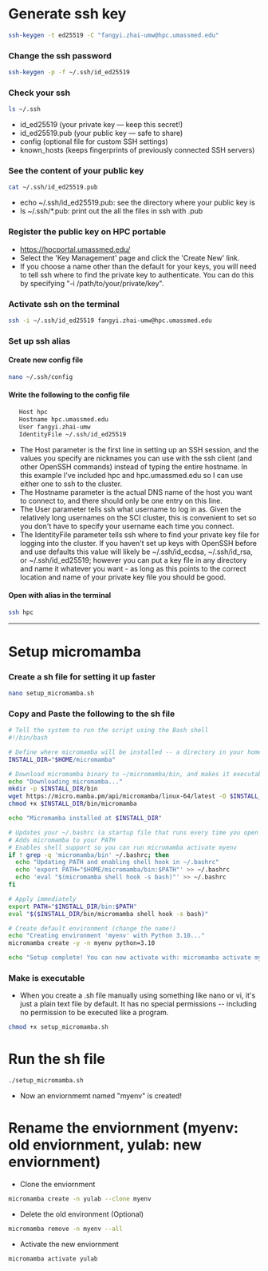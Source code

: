 # Generate ssh key
```bash 
ssh-keygen -t ed25519 -C "fangyi.zhai-umw@hpc.umassmed.edu"
```

### Change the ssh password
```bash 
ssh-keygen -p -f ~/.ssh/id_ed25519
```

### Check your ssh
```bash 
ls ~/.ssh
```
- id_ed25519 (your private key — keep this secret!)
- id_ed25519.pub (your public key — safe to share)
- config (optional file for custom SSH settings)
- known_hosts (keeps fingerprints of previously connected SSH servers)

### See the content of your public key
```bash 
cat ~/.ssh/id_ed25519.pub
```
- echo ~/.ssh/id_ed25519.pub: see the directory where your public key is
- ls ~/.ssh/*.pub: print out the all the files in ssh with .pub
  
### Register the public key on HPC portable
- https://hpcportal.umassmed.edu/
- Select the 'Key Management' page and click the 'Create New' link.
- If you choose a name other than the default for your keys, you will need to tell ssh where to find the private key to authenticate. You can do this by specifying "-i /path/to/your/private/key".

### Activate ssh on the terminal 
``` bash
ssh -i ~/.ssh/id_ed25519 fangyi.zhai-umw@hpc.umassmed.edu
```

### Set up ssh alias
#### Create new config file
```bash
nano ~/.ssh/config
```
#### Write the following to the config file
``` bash
   Host hpc
   Hostname hpc.umassmed.edu
   User fangyi.zhai-umw
   IdentityFile ~/.ssh/id_ed25519
```
- The Host parameter is the first line in setting up an SSH session, and the values you specify are nicknames you can use with the ssh client (and other OpenSSH commands) instead of typing the entire hostname. In this example I've included hpc and hpc.umassmed.edu so I can use either one to ssh to the cluster.
- The Hostname parameter is the actual DNS name of the host you want to connect to, and there should only be one entry on this line.
- The User parameter tells ssh what username to log in as. Given the relatively long usernames on the SCI cluster, this is convenient to set so you don't have to specify your username each time you connect.
- The IdentityFile parameter tells ssh where to find your private key file for logging into the cluster. If you haven't set up keys with OpenSSH before and use defaults this value will likely be ~/.ssh/id_ecdsa, ~/.ssh/id_rsa, or ~/.ssh/id_ed25519; however you can put a key file in any directory and name it whatever you want - as long as this points to the correct location and name of your private key file you should be good.
#### Open with alias in the terminal
``` bash
ssh hpc
```
---
# Setup micromamba
### Create a sh file for setting it up faster
``` bash
nano setup_micromamba.sh
```
### Copy and Paste the following to the sh file
``` bash
# Tell the system to run the script using the Bash shell
#!/bin/bash

# Define where micromamba will be installed -- a directory in your home folder
INSTALL_DIR="$HOME/micromamba"

# Download micromamba binary to ~/micromamba/bin, and makes it executable
echo "Downloading micromamba..."
mkdir -p $INSTALL_DIR/bin
wget https://micro.mamba.pm/api/micromamba/linux-64/latest -O $INSTALL_DIR/bin/micromamba
chmod +x $INSTALL_DIR/bin/micromamba

echo "Micromamba installed at $INSTALL_DIR"

# Updates your ~/.bashrc (a startup file that runs every time you open a new shell) only if is hasn't already been updated
# Adds micromamba to your PATH
# Enables shell support so you can run micromamba activate myenv
if ! grep -q 'micromamba/bin' ~/.bashrc; then
  echo "Updating PATH and enabling shell hook in ~/.bashrc"
  echo 'export PATH="$HOME/micromamba/bin:$PATH"' >> ~/.bashrc
  echo 'eval "$(micromamba shell hook -s bash)"' >> ~/.bashrc
fi

# Apply immediately
export PATH="$INSTALL_DIR/bin:$PATH"
eval "$($INSTALL_DIR/bin/micromamba shell hook -s bash)"

# Create default environment (change the name!)
echo "Creating environment 'myenv' with Python 3.10..."
micromamba create -y -n myenv python=3.10

echo "Setup complete! You can now activate with: micromamba activate myenv"
```
### Make is executable
- When you create a .sh file manually using something like nano or vi, it's just a plain text file by default. It has no special permissions -- including no permission to be executed like a program.
``` bash
chmod +x setup_micromamba.sh
```
# Run the sh file
``` bash
./setup_micromamba.sh
```
- Now an enviornmemt named "myenv" is created!

# Rename the enviornment (myenv: old enviornment, yulab: new enviornment)
- Clone the enviornment
``` bash
micromamba create -n yulab --clone myenv
```
- Delete the old environment (Optional)
``` bash
micromamba remove -n myenv --all
```
- Activate the new enviornment
``` bash
micromamba activate yulab
```
